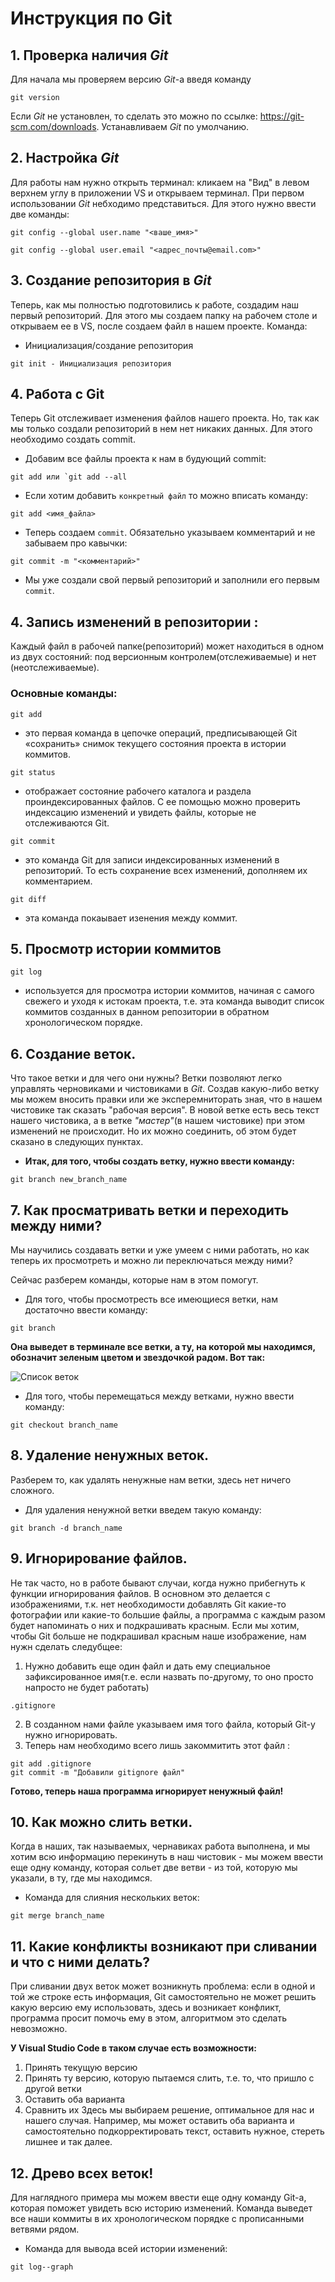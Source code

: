 # Инструкция по Git
## 1. Проверка наличия *Git*

Для начала мы проверяем версию *Git*-a введя команду 
```
git version
```


Если *Git* не установлен, то сделать это можно по ссылке: https://git-scm.com/downloads.
Устанавливаем *Git* по умолчанию.
## 2. Настройка *Git*
Для работы нам нужно открыть терминал: кликаем на "Вид" в левом верхнем углу в приложении VS и открываем терминал.
При первом использовании *Git* небходимо представиться. Для этого нужно ввести две команды:
```
git config --global user.name "<ваше_имя>"

git config --global user.email "<адрес_почты@email.com>"
```
## 3. Создание репозитория в *Git*
Теперь, как мы полностью подготовились к работе, создадим наш первый репозиторий. Для этого мы создаем папку на рабочем столе и открываем ее в VS, после создаем файл в нашем проекте.
Команда:      
- Инициализация/создание репозитория  
```
git init - Инициализация репозитория
```
## 4. Работа с Git
Теперь Git отслеживает изменения файлов нашего проекта. Но, так как мы только создали репозиторий в нем нет никаких данных. Для этого необходимо создать commit.

- Добавим все файлы проекта к нам в будующий commit:
```
git add или `git add --all
```
- Если хотим добавить `конкретный файл` то можно вписать команду:
```
git add <имя_файла>
```
- Теперь создаем `commit`. Обязательно указываем комментарий и не забываем про кавычки:
```
git commit -m "<комментарий>"
```
- Мы уже создали свой первый репозиторий и заполнили его первым `commit`.

## 4. Запись изменений в репозитории :
Каждый файл в рабочей папке(репозиторий) может находиться в одном из двух состояний: под версионным контролем(отслеживаемые) и нет (неотслеживаемые).

### Основные команды:

```
git add
```
-  это первая команда в цепочке операций, предписывающей Git «сохранить» снимок текущего состояния проекта в истории коммитов.

```
git status 
```
- oтображает состояние рабочего каталога и раздела проиндексированных файлов. С ее помощью можно проверить индексацию изменений и увидеть файлы, которые не отслеживаются Git.

```
git commit
```
-  это команда Git для записи индексированных изменений в репозиторий. То есть сохранение всех изменений, дополняем их комментарием.

```
git diff
```
- эта команда покаывает изенения между коммит.
## 5. Просмотр истории коммитов
```
git log
```
- используется для просмотра истории коммитов, начиная с самого свежего и уходя к истокам проекта, т.е. эта команда выводит список коммитов созданных в данном репозитории в обратном хронологическом порядке.
## 6. Создание веток.
Что такое ветки и для чего они нужны?
Ветки позволяют легко управлять черновиками и чистовиками в *Git*. Создав какую-либо ветку мы можем вносить правки или же эксперемниторать зная, что в нашем чистовике так сказать "рабочая версия". В новой ветке есть весь текст нашего чистовика, а в ветке *"мастер"*(в нашем чистовике) при этом изменений не происходит. Но их можно соединить, об этом будет сказано в следующих пунктах.

- **Итак, для того, чтобы создать ветку, нужно ввести команду:**
```
git branch new_branch_name
```
## 7. Как просматривать ветки и переходить между ними?
Мы научились создавать ветки и уже умеем с ними работать, но как теперь их просмотреть и можно ли переключаться между ними? 

Сейчас разберем команды, которые нам в этом помогут.
- Для того, чтобы просмотресть все имеющиеся ветки, нам достаточно ввести команду:
```
git branch
```

**Она выведет в терминале все ветки, а ту, на которой мы находимся, обозначит зеленым цветом и звездочкой радом. Вот так:**

![Список веток](listsBr.png)


- Для того, чтобы перемещаться между ветками, нужно ввести команду:
```
git checkout branch_name
```
## 8. Удаление ненужных веток.
Разберем то, как удалять ненужные нам ветки, здесь нет ничего сложного.
- Для удаления ненужной ветки введем такую команду:
```
git branch -d branch_name
```
## 9. Игнорирование файлов.
Не так часто, но в работе бывают случаи, когда нужно прибегнуть к функции игнорирования файлов. В основном это делается с изображениями, т.к. нет необходимости добавлять Git какие-то фотографии или какие-то большие файлы, а программа с каждым разом будет напоминать о них и подкрашивать красным.
Если мы хотим, чтобы Git больше не подкрашивал красным наше изображение, нам нужн сделать следубщее:
1. Нужно добавить еще один файл и дать ему специальное зафиксированное имя(т.е. если назвать по-другому, то оно просто напросто не будет работать) 
```
.gitignore
```
2. В созданном нами файле указываем имя того файла, который Git-у нужно игнорировать.
3. Теперь нам необходимо всего лишь закоммитить этот файл :
```
git add .gitignore
git commit -m "Добавили gitignore файл"
```
**Готово, теперь наша программа игнорирует ненужный файл!**
## 10. Как можно слить ветки.
Когда в наших, так называемых, чернавиках работа выполнена, и мы хотим всю информацию перекинуть в наш чистовик - мы можем ввести еще одну команду, которая сольет две ветви - из той, которую мы указали, в ту, где мы находимся.
- Команда для слияния нескольких веток:
```
git merge branch_name
```
## 11. Какие конфликты возникают при сливании и что с ними делать?
При сливании двух веток может возникнуть проблема: если в одной и той же строке есть информация, Git самостоятельно не может решить какую версию ему использовать, здесь и возникает конфликт, программа просит помочь ему в этом, алгоритмом это сделать невозможно.

**У Visual Studio Code в таком случае есть возможности:**
1. Принять текущую версию
2. Принять ту версию, которую пытаемся слить, т.е. то, что пришло с другой ветки
3. Оставить оба варианта
4. Сравнить их
Здесь мы выбираем решение, оптимальное для нас и нашего случая. Например, мы может оставить оба варианта и самостоятельно подкорректировать текст, оставить нужное, стереть лишнее и так далее.

## 12. Древо всех веток!
Для наглядного примера мы можем ввести еще одну команду Git-a, которая поможет увидеть всю историю изменений.
Команда выведет все наши коммиты в их хронологическом порядке с прописанными ветвями рядом.
- Команда для вывода всей истории изменений:
```
git log--graph
```